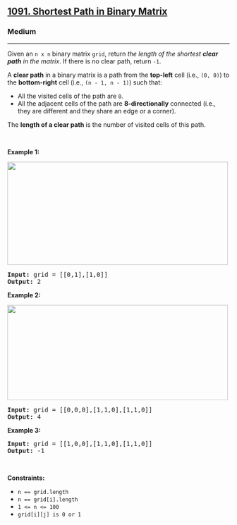 <h2><a href="https://leetcode.com/problems/shortest-path-in-binary-matrix/">1091. Shortest Path in Binary Matrix</a></h2><h3>Medium</h3><hr><div style="user-select: auto;"><p style="user-select: auto;">Given an <code style="user-select: auto;">n x n</code> binary matrix <code style="user-select: auto;">grid</code>, return <em style="user-select: auto;">the length of the shortest <strong style="user-select: auto;">clear path</strong> in the matrix</em>. If there is no clear path, return <code style="user-select: auto;">-1</code>.</p>

<p style="user-select: auto;">A <strong style="user-select: auto;">clear path</strong> in a binary matrix is a path from the <strong style="user-select: auto;">top-left</strong> cell (i.e., <code style="user-select: auto;">(0, 0)</code>) to the <strong style="user-select: auto;">bottom-right</strong> cell (i.e., <code style="user-select: auto;">(n - 1, n - 1)</code>) such that:</p>

<ul style="user-select: auto;">
	<li style="user-select: auto;">All the visited cells of the path are <code style="user-select: auto;">0</code>.</li>
	<li style="user-select: auto;">All the adjacent cells of the path are <strong style="user-select: auto;">8-directionally</strong> connected (i.e., they are different and they share an edge or a corner).</li>
</ul>

<p style="user-select: auto;">The <strong style="user-select: auto;">length of a clear path</strong> is the number of visited cells of this path.</p>

<p style="user-select: auto;">&nbsp;</p>
<p style="user-select: auto;"><strong class="example" style="user-select: auto;">Example 1:</strong></p>
<img alt="" src="https://assets.leetcode.com/uploads/2021/02/18/example1_1.png" style="width: 500px; height: 234px; user-select: auto;">
<pre style="user-select: auto;"><strong style="user-select: auto;">Input:</strong> grid = [[0,1],[1,0]]
<strong style="user-select: auto;">Output:</strong> 2
</pre>

<p style="user-select: auto;"><strong class="example" style="user-select: auto;">Example 2:</strong></p>
<img alt="" src="https://assets.leetcode.com/uploads/2021/02/18/example2_1.png" style="height: 216px; width: 500px; user-select: auto;">
<pre style="user-select: auto;"><strong style="user-select: auto;">Input:</strong> grid = [[0,0,0],[1,1,0],[1,1,0]]
<strong style="user-select: auto;">Output:</strong> 4
</pre>

<p style="user-select: auto;"><strong class="example" style="user-select: auto;">Example 3:</strong></p>

<pre style="user-select: auto;"><strong style="user-select: auto;">Input:</strong> grid = [[1,0,0],[1,1,0],[1,1,0]]
<strong style="user-select: auto;">Output:</strong> -1
</pre>

<p style="user-select: auto;">&nbsp;</p>
<p style="user-select: auto;"><strong style="user-select: auto;">Constraints:</strong></p>

<ul style="user-select: auto;">
	<li style="user-select: auto;"><code style="user-select: auto;">n == grid.length</code></li>
	<li style="user-select: auto;"><code style="user-select: auto;">n == grid[i].length</code></li>
	<li style="user-select: auto;"><code style="user-select: auto;">1 &lt;= n &lt;= 100</code></li>
	<li style="user-select: auto;"><code style="user-select: auto;">grid[i][j] is 0 or 1</code></li>
</ul>
</div>